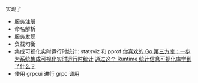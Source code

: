 实现了
* 服务注册
* 命名解析
* 服务发现
* 负载均衡
* 集成可视化实时运行时统计: statsviz 和 pprof
    [你喜欢的 Go 第三方库：一步为系统集成可视化实时运行时统计](https://polarisxu.studygolang.com/posts/go/pkg/statsviz/)
    [通过这个 Runtime 统计信息可视化库学到了什么？](https://mp.weixin.qq.com/s/sRxKJa-zKo-Lb7KRKLhthA)
* 使用 grpcui 进行 grpc 调用